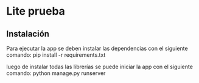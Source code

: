 # Lite prueba

## Instalación

Para ejecutar la app se deben instalar las dependencias con el siguiente comando:
pip install -r requirements.txt

luego de instalar todas las librerías se puede iniciar la app con el siguiente comando:
python manage.py runserver
